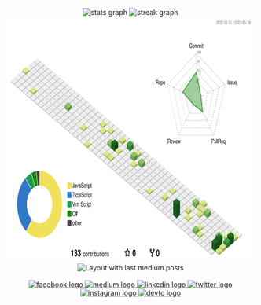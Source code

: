 
<div align="center">
  <img src="https://github-readme-stats.vercel.app/api?username=mahasak&hide_title=false&hide_rank=false&show_icons=true&include_all_commits=true&count_private=true&disable_animations=false&theme=vue&locale=en&hide_border=false" height="150" alt="stats graph"  />
  <img src="https://streak-stats.demolab.com?user=mahasak&locale=en&mode=daily&theme=vue&hide_border=false&border_radius=5&date_format=j M[ Y]" height="150" alt="streak graph"  />
</div>
<div align="center">
<img src="https://raw.githubusercontent.com/mahasak/mahasak/main/profile-3d-contrib/profile-green-animate.svg" height="500" alt="Snake animation" />
</div>

<div align="center">
  <img src="https://github-read-medium-git-main.pahlevikun.vercel.app/latest?limit=4&username=@mahasakpijittum&theme=vue" alt="Layout with last medium posts"  />
</div>

<br clear="both">


<div align="center">
  <a href="https://facebook.com/mahasak.pijittum" target="_blank">
    <img src="https://img.shields.io/static/v1?message=Facebook&logo=facebook&label=&color=1877F2&logoColor=white&labelColor=&style=for-the-badge" height="20" alt="facebook logo"  />
  </a>
  <a href="https://bigbears.io" target="_blank">
    <img src="https://img.shields.io/static/v1?message=Medium&logo=medium&label=&color=12100E&logoColor=white&labelColor=&style=for-the-badge" height="20" alt="medium logo"  />
  </a>
  <a href="https://www.linkedin.com/in/mahasakpijittum/" target="_blank">
    <img src="https://img.shields.io/static/v1?message=LinkedIn&logo=linkedin&label=&color=0077B5&logoColor=white&labelColor=&style=for-the-badge" height="20" alt="linkedin logo"  />
  </a>
  <a href="https://twitter.com/maxpijittum" target="_blank">
    <img src="https://img.shields.io/static/v1?message=Twitter&logo=twitter&label=&color=1DA1F2&logoColor=white&labelColor=&style=for-the-badge" height="20" alt="twitter logo"  />
  </a>
  <a href="https://instagram.com/mahasak" target="_blank">
    <img src="https://img.shields.io/static/v1?message=Instagram&logo=instagram&label=&color=E4405F&logoColor=white&labelColor=&style=for-the-badge" height="20" alt="instagram logo"  />
  </a>
  <a href="https://dev.to/mahasak" target="_blank">
    <img src="https://img.shields.io/static/v1?message=dev.to&logo=dev.to&label=&color=0A0A0A&logoColor=white&labelColor=&style=for-the-badge" height="20" alt="devto logo"  />
  </a>
</div>


